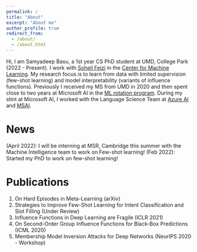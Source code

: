 ```yaml
---
permalink: /
title: "About"
excerpt: "About me"
author_profile: true
redirect_from: 
  - /about/
  - /about.html
---
```


Hi, I am Samyadeep Basu, a 1st year CS PhD student at UMD, College Park (2022 - Present). I work with [Soheil Feizi](https://www.cs.umd.edu/~sfeizi/) in the [Center for Machine Learning](https://ml.umd.edu/). My research focus is to learn from data with limited supervision (few-shot learning) and model interpretability (variants of influence functions). Previously I received my MS from UMD in 2020 and then spent close to two years at Microsoft AI in the [ML rotation program](https://www.microsoftnewengland.com/maidap/). During my stint at Microsoft AI, I worked with the Language Science Team at [Azure AI](https://www.microsoft.com/en-us/research/group/cognitive-services-research/knowledge-and-language/) and [MSAI](https://www.microsoft.com/en-us/research/group/artificial-intelligence-research-munich/). 

News 
======
 (April 2022): I will be interning at MSR, Cambridge this summer with the Machine Intelligence team to work on Few-shot learning!
 (Feb 2022): Started my PhD to work on few-shot learning!

Publications
======
1. On Hard Episodes in Meta-Learning (arXiv)
2. Strategies to Improve Few-Shot Learning for Intent Classification and Slot Filling (Under Review)
3. Influence Functions in Deep Learning are Fragile (ICLR 2021)
4. On Second-Order Group Influence Functions for Black-Box Predictions (ICML 2020)
5. Membership Model Inversion Attacks for Deep Networks (NeurIPS 2020 - Workshop)

